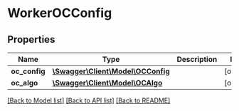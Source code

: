 # WorkerOCConfig

## Properties
Name | Type | Description | Notes
------------ | ------------- | ------------- | -------------
**oc_config** | [**\Swagger\Client\Model\OCConfig**](OCConfig.md) |  | [optional] 
**oc_algo** | [**\Swagger\Client\Model\OCAlgo**](OCAlgo.md) |  | [optional] 

[[Back to Model list]](../README.md#documentation-for-models) [[Back to API list]](../README.md#documentation-for-api-endpoints) [[Back to README]](../README.md)


